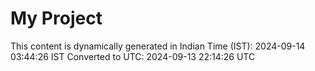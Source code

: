 # My Project

This content is dynamically generated in Indian Time (IST): 2024-09-14 03:44:26 IST
Converted to UTC: 2024-09-13 22:14:26 UTC
